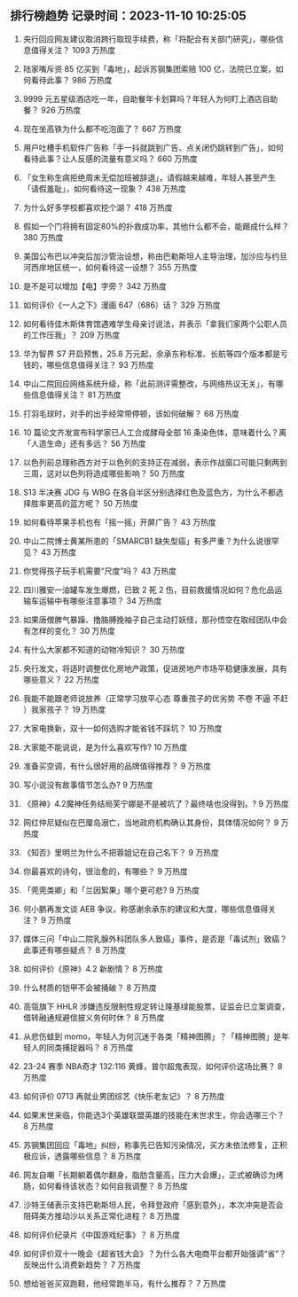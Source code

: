 
## 排行榜趋势 记录时间：2023-11-10 10:25:05
  
  1. 央行回应网友建议取消跨行取现手续费，称「将配合有关部门研究」，哪些信息值得关注？ 1093 万热度
    
  2. 陆家嘴斥资 85 亿买到「毒地」，起诉苏钢集团索赔 100 亿，法院已立案，如何看待此事？ 986 万热度
    
  3. 9999 元五星级酒店吃一年，自助餐年卡划算吗？年轻人为何盯上酒店自助餐？ 926 万热度
    
  4. 现在坐高铁为什么都不吃泡面了？ 667 万热度
    
  5. 用户吐槽手机软件广告称「手一抖就跳到广告、点关闭仍跳转到广告」，如何看待此事？让人反感的流量有意义吗？ 660 万热度
    
  6. 「女生称生病拒绝周末无偿加班被辞退」，请假越来越难，年轻人甚至产生「请假羞耻」，如何看待这一现象？ 438 万热度
    
  7. 为什么好多学校都喜欢挖个湖？ 418 万热度
    
  8. 假如一个门将拥有固定80%的扑救成功率，其他什么都不会，能踢成什么样？ 380 万热度
    
  9. 美国公布巴以冲突后加沙管治设想，称由巴勒斯坦人主导治理，加沙应与约旦河西岸地区统一，如何看待这一设想？ 355 万热度
    
  10. 是不是可以增加【电】字旁？ 342 万热度
    
  11. 如何评价《一人之下》漫画 647（686）话？ 329 万热度
    
  12. 如何看待佳木斯体育馆遇难学生母亲讨说法，并表示「拿我们家两个公职人员的工作压我」？ 209 万热度
    
  13. 华为智界 S7 开启预售，25.8 万元起，余承东称标准、长航等四个版本都是亏钱的，哪些信息值得关注？ 93 万热度
    
  14. 中山二院回应网络系统升级，称「此前测评需整改，与网络热议无关」，有哪些信息值得关注？ 81 万热度
    
  15. 打羽毛球时，对手的出手经常带停顿，该如何破解？ 68 万热度
    
  16. 10 篇论文齐发宣布科学家已人工合成酵母全部 16 条染色体，意味着什么？离「人造生命」还有多远？ 56 万热度
    
  17. 以色列前总理称西方对于以色列的支持正在减弱，表示作战窗口可能只剩两到三周，这对以色列将造成哪些影响？ 50 万热度
    
  18. S13 半决赛 JDG 与 WBG 在各自半区分别选择红色及蓝色方，为什么不都选择胜率更高的蓝方呢？ 50 万热度
    
  19. 如何看待苹果手机也有「摇一摇」开屏广告？ 43 万热度
    
  20. 中山二院博士黄某所患的「SMARCB1 缺失型癌」有多严重？为什么说很罕见？ 43 万热度
    
  21. 你觉得孩子玩手机需要“尺度”吗？ 43 万热度
    
  22. 四川雅安一油罐车发生爆燃，已致 2 死 2 伤，目前救援情况如何？危化品运输车运输中有哪些注意事项？ 34 万热度
    
  23. 如果唐僧脾气暴躁、撸胳膊挽袖子自己主动打妖怪，那孙悟空在取经团队中会有怎样的变化？ 30 万热度
    
  24. 有什么大家都不知道的动物冷知识？ 30 万热度
    
  25. 央行发文，将适时调整优化房地产政策，促进房地产市场平稳健康发展，具有哪些意义？ 22 万热度
    
  26. 我能不能跟老师说放养（正常学习放平心态 尊重孩子的优劣势 不卷 不逼 不赶  ）我家孩子？ 19 万热度
    
  27. 大家电换新，双十一如何选购才能省钱不踩坑？ 10 万热度
    
  28. 大家能不能说说，是为什么喜欢写作? 10 万热度
    
  29. 准备买空调，有什么很好用的品牌值得推荐？ 9 万热度
    
  30. 写小说没有故事情节怎么办? 9 万热度
    
  31. 《原神》4.2魔神任务结局芙宁娜是不是被坑了？最终啥也没得到。? 9 万热度
    
  32. 网红仲尼疑似在巴厘岛溺亡，当地政府机构确认其身份，具体情况如何？ 9 万热度
    
  33. 《知否》里明兰为什么不把蓉姐记在自己名下？ 9 万热度
    
  34. 你最喜欢的诗句，很治愈的，有哪些？ 9 万热度
    
  35. 「莞莞类卿」和「兰因絮果」哪个更可悲? 9 万热度
    
  36. 何小鹏再发文谈 AEB 争议，称感谢余承东的建议和大度，哪些信息值得关注？ 9 万热度
    
  37. 媒体三问「中山二院乳腺外科团队多人致癌」事件，是否是「毒试剂」致癌？此事还有哪些疑点？ 8 万热度
    
  38. 如何评价《原神》4.2 新剧情？ 8 万热度
    
  39. 什么材质的铠甲不会被捅破？ 8 万热度
    
  40. 高瓴旗下 HHLR 涉嫌违反限制性规定转让隆基绿能股票，证监会已立案调查，借转融通规避信披义务何时休？ 8 万热度
    
  41. 从悲伤蛙到 momo，年轻人为何沉迷于各类「精神图腾」？「精神图腾」是年轻人的同类捕捉器吗？ 8 万热度
    
  42. 23-24 赛季 NBA奇才 132:116 黄蜂，普尔超鬼表现，如何评价这场比赛？ 8 万热度
    
  43. 如何评价 0713 再就业男团综艺《快乐老友记》？ 8 万热度
    
  44. 如果末世来临，你能选3个英雄联盟英雄的技能在末世求生，你会选哪三个？ 8 万热度
    
  45. 苏钢集团回应「毒地」纠纷，称事先已告知污染情况，买方未依法修复，正积极应诉，透露哪些信息？ 8 万热度
    
  46. 网友自嘲「长期躺着偶尔翻身，脂肪含量高，压力大会爆」，正式被确诊为烤肠，如何看待该状态？如何自我调整？ 8 万热度
    
  47. 沙特王储表示支持巴勒斯坦人民，令拜登政府「感到意外」，本次冲突是否会阻碍美方推动沙以关系正常化进程？ 8 万热度
    
  48. 如何评价纪录片《中国游戏纪事》？ 8 万热度
    
  49. 如何评价双十一晚会《超省钱大会》？为什么各大电商平台都开始强调“省”？反映出什么消费新趋势？ 7 万热度
    
  50. 想给爸爸买双跑鞋，他经常跑半马，有什么推荐？ 7 万热度
    
